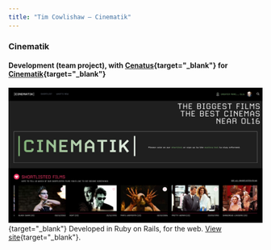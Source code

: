 ```yaml
---
title: "Tim Cowlishaw — Cinematik"
---
```


### Cinematik
#### Development (team project), with [Cenatus](https://www.cenatus.org){target="_blank"} for [Cinematik](https://www.cinematik.app){target="_blank"}

[![Screenshot of the Cinematik web application](/assets/img/cinematik.png)](https://www.cinematik.app){target="_blank"}
Developed in Ruby on Rails, for the web. [View site](https://www.cinematik.app){target="_blank"}.
